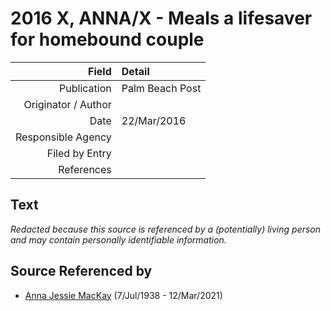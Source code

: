﻿---
layout: page
permalink: /sources/s19633894
---

# 2016 X, ANNA/X - Meals a lifesaver for homebound couple

Field | Detail
---:|:---
Publication | Palm Beach Post
Originator / Author | 
Date | 22/Mar/2016
Responsible Agency | 
Filed by Entry | 
References | 

## Text

_Redacted because this source is referenced by a (potentially) living person and may contain personally identifiable information._

## Source Referenced by

* [Anna Jessie MacKay](../people/@41265374@-anna-jessie-mackay-b1938-7-7-d2021-3-12.md) (7/Jul/1938 - 12/Mar/2021)
